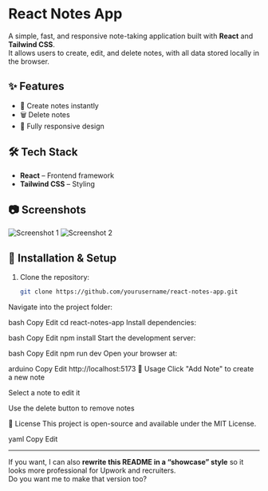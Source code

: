 # React Notes App

A simple, fast, and responsive note-taking application built with **React** and **Tailwind CSS**.  
It allows users to create, edit, and delete notes, with all data stored locally in the browser.

## ✨ Features
- 📝 Create notes instantly
- 🗑️ Delete notes
- 📱 Fully responsive design

## 🛠️ Tech Stack
- **React** – Frontend framework
- **Tailwind CSS** – Styling


## 📷 Screenshots
![Screenshot 1](assets/Screenshot1.png)
![Screenshot 2](assets/Screenshot2.png)

## 🚀 Installation & Setup
1. Clone the repository:
   ```bash
   git clone https://github.com/yourusername/react-notes-app.git
Navigate into the project folder:

bash
Copy
Edit
cd react-notes-app
Install dependencies:

bash
Copy
Edit
npm install
Start the development server:

bash
Copy
Edit
npm run dev
Open your browser at:

arduino
Copy
Edit
http://localhost:5173
📌 Usage
Click "Add Note" to create a new note

Select a note to edit it

Use the delete button to remove notes

📜 License
This project is open-source and available under the MIT License.

yaml
Copy
Edit

---

If you want, I can also **rewrite this README in a “showcase” style** so it looks more professional for Upwork and recruiters.  
Do you want me to make that version too?